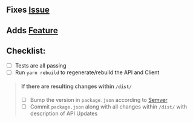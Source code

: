 <!-- BUG FIX-->
## Fixes [Issue](#)

<!-- OR FEATURE -->
## Adds [Feature](#)

## Checklist:
<!--- Go over all the following points, and put an `x` in all the boxes that apply. -->
<!--- If you're unsure about any of these, don't hesitate to ask. We're here to help! -->
- [ ] Tests are all passing
- [ ] Run `yarn rebuild` to regenerate/rebuild the API and Client 

> #### If there are resulting changes within `/dist/`
> - [ ] Bump the version in `package.json` according to [Semver](https://semver.org/) 
>  - [ ] Commit `package.json` along with all changes within `/dist/` with description of API Updates



